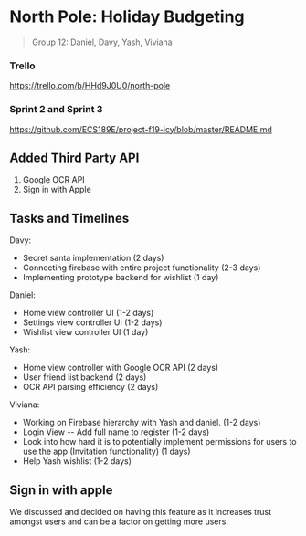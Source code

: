 # North Pole: Holiday Budgeting

> Group 12: Daniel, Davy, Yash, Viviana

### Trello
https://trello.com/b/HHd9J0U0/north-pole

### Sprint 2 and Sprint 3
https://github.com/ECS189E/project-f19-icy/blob/master/README.md

## Added Third Party API
1. Google OCR API
2. Sign in with Apple

## Tasks and Timelines

Davy:
- Secret santa implementation (2 days)
- Connecting firebase with entire project functionality (2-3 days)
- Implementing prototype backend for wishlist (1 day)

Daniel:
- Home view controller UI (1-2 days)
- Settings view controller UI (1-2 days)
- Wishlist view controller UI (1 day)

Yash:
- Home view controller with Google OCR API (2 days)
- User friend list backend (2 days)
- OCR API parsing efficiency (2 days)

Viviana:
- Working on Firebase hierarchy with Yash and daniel. (1-2 days)
- Login View -- Add full name to register (1-2 days)
- Look into how hard it is to potentially implement permissions for users to use the app  (Invitation functionality) (1 days)
- Help Yash wishlist (1-2 days)

## Sign in with apple
We discussed and decided on having this feature as it increases trust amongst users and can be a factor on getting more users.
